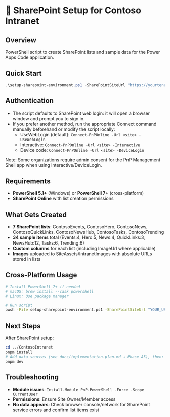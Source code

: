 # 🚀 SharePoint Setup for Contoso Intranet

## Overview
PowerShell script to create SharePoint lists and sample data for the Power Apps Code application.

## Quick Start
```powershell
.\setup-sharepoint-environment.ps1 -SharePointSiteUrl "https://yourtenant.sharepoint.com/sites/contoso-intranet"
```

## Authentication
- The script defaults to SharePoint web login: it will open a browser window and prompt you to sign in.
- If you prefer another method, run the appropriate Connect command manually beforehand or modify the script locally:
	- UseWebLogin (default): `Connect-PnPOnline -Url <site> -UseWebLogin`
	- Interactive: `Connect-PnPOnline -Url <site> -Interactive`
	- Device code: `Connect-PnPOnline -Url <site> -DeviceLogin`
  
Note: Some organizations require admin consent for the PnP Management Shell app when using Interactive/DeviceLogin.

## Requirements
- **PowerShell 5.1+** (Windows) or **PowerShell 7+** (cross-platform)
- **SharePoint Online** with list creation permissions

## What Gets Created
- **7 SharePoint lists**: ContosoEvents, ContosoHero, ContosoNews, ContosoQuickLinks, ContosoNewsHub, ContosoTasks, ContosoTrending
- **34 sample items** total (Events:4, Hero:5, News:4, QuickLinks:3, NewsHub:12, Tasks:6, Trending:6)
- **Custom columns** for each list (including ImageUrl where applicable)
- **Images** uploaded to SiteAssets/IntranetImages with absolute URLs stored in lists

## Cross-Platform Usage
```bash
# Install PowerShell 7+ if needed
# macOS: brew install --cask powershell
# Linux: Use package manager

# Run script
pwsh -File setup-sharepoint-environment.ps1 -SharePointSiteUrl "YOUR_URL"
```

## Next Steps
After SharePoint setup:
```powershell
cd ../ContosoIntranet
pnpm install
# Add data sources (see docs/implementation-plan.md → Phase A5), then:
pnpm dev
```

## Troubleshooting
- **Module issues**: `Install-Module PnP.PowerShell -Force -Scope CurrentUser`
- **Permissions**: Ensure Site Owner/Member access
- **No data appears**: Check browser console/network for SharePoint service errors and confirm list items exist
